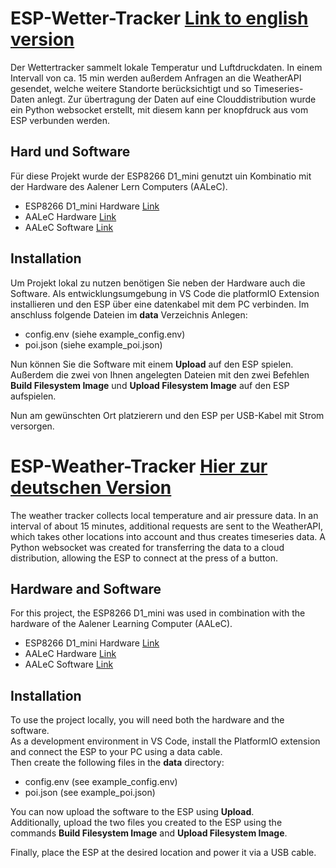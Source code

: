 # ESP-Wetter-Tracker [Link to english version](#esp-weather-tracker-hier-zur-deutschen-version)

Der Wettertracker sammelt lokale Temperatur und Luftdruckdaten. In einem Intervall von ca. 15 min werden außerdem Anfragen an die WeatherAPI gesendet, welche weitere Standorte berücksichtigt und so Timeseries-Daten anlegt. Zur übertragung der Daten auf eine Clouddistribution wurde ein Python websocket erstellt, mit diesem kann per knopfdruck aus vom ESP verbunden werden. 

## Hard und Software 
Für diese Projekt wurde der ESP8266 D1_mini genutzt uin Kombinatio mit der Hardware des Aalener Lern Computers (AALeC). 

- ESP8266 D1_mini Hardware [Link](https://www.az-delivery.de/products/d1-mini)
- AALeC Hardware [Link](https://github.com/informatik-aalen/AALeC-Hardware)
- AALeC Software [Link](https://github.com/informatik-aalen/AALeC-V3)

## Installation
Um Projekt lokal zu nutzen benötigen Sie neben der Hardware auch die Software. Als entwicklungsumgebung in VS Code die platformIO Extension installieren und den ESP über eine datenkabel mit dem PC verbinden. Im anschluss folgende Dateien im **data** Verzeichnis Anlegen:

- config.env (siehe example_config.env)
- poi.json (siehe example_poi.json)

 Nun können Sie die Software mit einem  **Upload** auf den ESP spielen. Außerdem die zwei von Ihnen angelegten Dateien mit den zwei Befehlen **Build Filesystem Image** und **Upload Filesystem Image** auf den ESP aufspielen.

 Nun am gewünschten Ort platzierern und den ESP per USB-Kabel mit Strom versorgen.



# ESP-Weather-Tracker [Hier zur deutschen Version](#esp-wetter-tracker-link-to-english-version)

The weather tracker collects local temperature and air pressure data. In an interval of about 15 minutes, additional requests are sent to the WeatherAPI, which takes other locations into account and thus creates timeseries data. A Python websocket was created for transferring the data to a cloud distribution, allowing the ESP to connect at the press of a button.  

## Hardware and Software  
For this project, the ESP8266 D1_mini was used in combination with the hardware of the Aalener Learning Computer (AALeC).  

- ESP8266 D1_mini Hardware [Link](https://www.az-delivery.de/products/d1-mini)  
- AALeC Hardware [Link](https://github.com/informatik-aalen/AALeC-Hardware)  
- AALeC Software [Link](https://github.com/informatik-aalen/AALeC-V3)  

## Installation  
To use the project locally, you will need both the hardware and the software.  
As a development environment in VS Code, install the PlatformIO extension and connect the ESP to your PC using a data cable.  
Then create the following files in the **data** directory:  

- config.env (see example_config.env)  
- poi.json (see example_poi.json)  

You can now upload the software to the ESP using **Upload**.  
Additionally, upload the two files you created to the ESP using the commands **Build Filesystem Image** and **Upload Filesystem Image**.  

Finally, place the ESP at the desired location and power it via a USB cable.  
